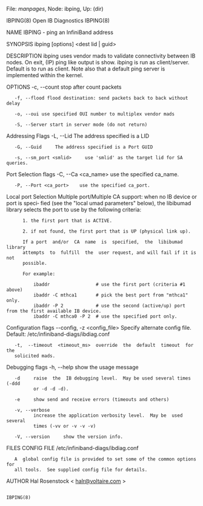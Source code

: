 File: *manpages*,  Node: ibping,  Up: (dir)

IBPING(8)                     Open IB Diagnostics                    IBPING(8)



NAME
       IBPING - ping an InfiniBand address

SYNOPSIS
       ibping [options] <dest lid | guid>

DESCRIPTION
       ibping  uses vendor mads to validate connectivity between IB nodes.  On
       exit, (IP) ping like output is show. ibping is  run  as  client/server.
       Default  is  to  run as client. Note also that a default ping server is
       implemented within the kernel.

OPTIONS
       -c, --count stop after count packets

       -f, --flood flood destination: send packets back to back without delay

       -o, --oui use specified OUI number to multiplex vendor mads

       -S, --Server start in server mode (do not return)

   Addressing Flags
       -L, --Lid   The address specified is a LID

       -G, --Guid     The address specified is a Port GUID

       -s, --sm_port <smlid>     use 'smlid' as the target lid for SA queries.

   Port Selection flags
       -C, --Ca <ca_name>    use the specified ca_name.

       -P, --Port <ca_port>    use the specified ca_port.

   Local port Selection
       Multiple port/Multiple CA support: when no IB device or port is  speci‐
       fied  (see  the  "local  umad parameters" below), the libibumad library
       selects the port to use by the following criteria:

          1. the first port that is ACTIVE.

          2. if not found, the first port that is UP (physical link up).

          If a port  and/or  CA  name  is  specified,  the  libibumad  library
          attempts  to  fulfill  the  user request, and will fail if it is not
          possible.

          For example:

              ibaddr                 # use the first port (criteria #1 above)
              ibaddr -C mthca1       # pick the best port from "mthca1" only.
              ibaddr -P 2            # use the second (active/up) port from the first available IB device.
              ibaddr -C mthca0 -P 2  # use the specified port only.

   Configuration flags
       --config, -z  <config_file> Specify alternate config file.
          Default: /etc/infiniband-diags/ibdiag.conf

       -t,  --timeout  <timeout_ms>  override  the  default  timeout  for  the
       solicited mads.

   Debugging flags
       -h, --help      show the usage message

       -d     raise  the  IB debugging level.  May be used several times (-ddd
              or -d -d -d).

       -e     show send and receive errors (timeouts and others)

       -v, --verbose
              increase the application verbosity level.  May be  used  several
              times (-vv or -v -v -v)

       -V, --version     show the version info.

FILES
   CONFIG FILE
       /etc/infiniband-diags/ibdiag.conf

       A  global config file is provided to set some of the common options for
       all tools.  See supplied config file for details.

AUTHOR
       Hal Rosenstock
              < halr@voltaire.com >




                                                                     IBPING(8)
